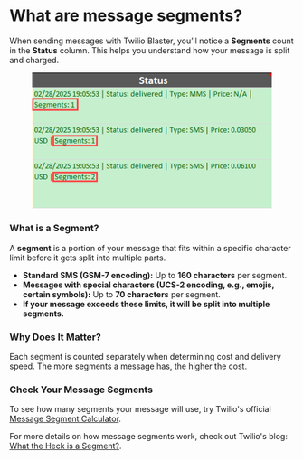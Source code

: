 # What are message segments?

When sending messages with Twilio Blaster, you’ll notice a **Segments** count in the **Status** column. This helps you understand how your message is split and charged.

<div align="left"><figure><img src="../.gitbook/assets/image (15).png" alt=""><figcaption></figcaption></figure></div>

### What is a Segment?

A **segment** is a portion of your message that fits within a specific character limit before it gets split into multiple parts.

* **Standard SMS (GSM-7 encoding):** Up to **160 characters** per segment.
* **Messages with special characters (UCS-2 encoding, e.g., emojis, certain symbols):** Up to **70 characters** per segment.
* **If your message exceeds these limits, it will be split into multiple segments.**

### Why Does It Matter?

Each segment is counted separately when determining cost and delivery speed. The more segments a message has, the higher the cost.

### Check Your Message Segments

To see how many segments your message will use, try Twilio's official [Message Segment Calculator](https://twiliodeved.github.io/message-segment-calculator/).

For more details on how message segments work, check out Twilio's blog: [What the Heck is a Segment?](https://www.twilio.com/en-us/blog/what-the-heck-is-a-segment-html).
